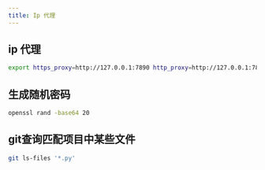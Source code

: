 ```yaml
---
title: Ip 代理
---
```


## ip 代理 

```bash
export https_proxy=http://127.0.0.1:7890 http_proxy=http://127.0.0.1:7890 all_proxy=socks5://127.0.0.1:7890
```

## 生成随机密码

```bash
openssl rand -base64 20
```

## git查询匹配项目中某些文件

```bash
git ls-files '*.py'
```